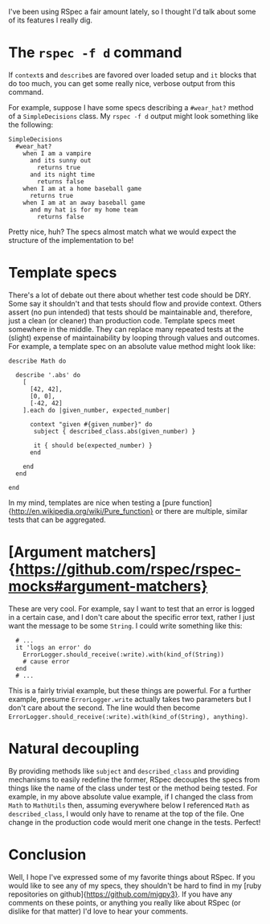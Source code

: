 I've been using RSpec a fair amount lately, so I thought I'd talk about some of its features I really dig.

# The `rspec -f d` command
If `context`s and `describe`s are favored over loaded setup and `it` blocks that do too much, you can get some really nice, verbose output from this command.

For example, suppose I have some specs describing a `#wear_hat?` method of a `SimpleDecisions` class. My `rspec -f d` output might look something like the following:

```
SimpleDecisions
  #wear_hat?
    when I am a vampire
      and its sunny out
        returns true
      and its night time
        returns false
    when I am at a home baseball game
      returns true
    when I am at an away baseball game
      and my hat is for my home team
        returns false
```

Pretty nice, huh? The specs almost match what we would expect the structure of the implementation to be!

# Template specs
There's a lot of debate out there about whether test code should be DRY. Some say it shouldn't and that tests should flow and provide context. Others assert (no pun intended) that tests should be maintainable and, therefore, just a clean (or cleaner) than production code. Template specs meet somewhere in the middle. They can replace many repeated tests at the (slight) expense of maintainability by looping through values and outcomes. For example, a template spec on an absolute value method might look like:

```
describe Math do

  describe '.abs' do
    [
      [42, 42],
      [0, 0],
      [-42, 42]
    ].each do |given_number, expected_number|

      context "given #{given_number}" do
       subject { described_class.abs(given_number) } 

       it { should be(expected_number) }
      end

    end
  end

end
```
In my mind, templates are nice when testing a [pure function]{http://en.wikipedia.org/wiki/Pure_function} or there are multiple, similar tests that can be aggregated.

# [Argument matchers]{https://github.com/rspec/rspec-mocks#argument-matchers}
These are very cool. For example, say I want to test that an error is logged in a certain case, and I don't care about the specific error text, rather I just want the message to be some `String`. I could write something like this:

```
  # ...
  it 'logs an error' do
    ErrorLogger.should_receive(:write).with(kind_of(String))
    # cause error
  end
  # ...
```
This is a fairly trivial example, but these things are powerful. For a further example, presume `ErrorLogger.write` actually takes two parameters but I don't care about the second. The line would then become `ErrorLogger.should_receive(:write).with(kind_of(String), anything)`.

# Natural decoupling
By providing methods like `subject` and `described_class` and providing mechanisms to easily redefine the former, RSpec decouples the specs from things like the name of the class under test or the method being tested. For example, in my above absolute value example, if I changed the class from `Math` to `MathUtils` then, assuming everywhere below I referenced `Math` as `described_class`, I would only have to rename at the top of the file. One change in the production code would merit one change in the tests. Perfect!

# Conclusion
Well, I hope I've expressed some of my favorite things about RSpec. If you would like to see any of my specs, they shouldn't be hard to find in my [ruby repositories on github]{https://github.com/mjgpy3}. If you have any comments on these points, or anything you really like about RSpec (or dislike for that matter) I'd love to hear your comments.
